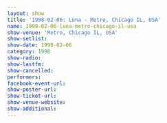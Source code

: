 ```yaml
---
layout: show
title: '1998-02-06: Luna - Metro, Chicago IL, USA'
name: 1998-02-06-luna-metro-chicago-il-usa
show-venue: 'Metro, Chicago IL, USA'
show-setlist: 
show-date: 1998-02-06
category: 1998
show-radio: 
show-lastfm: 
show-cancelled: 
performers: 
facebook-event-url: 
show-poster-url: 
show-ticket-url: 
show-venue-website: 
show-additional: 
---
```



